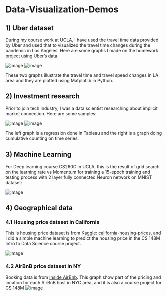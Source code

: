 # Data-Visualization-Demos
## 1)	Uber dataset
During my course work at UCLA, I have used the travel time data provided by Uber and used that to visualized the travel time changes during the pandemic in Los Angeles. Here are some graphs I made on the homework project using Uber’s data.

![image](https://user-images.githubusercontent.com/76094159/208974551-7a5484e0-3789-402b-90c9-88db1d815834.png)
![image](https://user-images.githubusercontent.com/76094159/208974384-396f85f9-c2a7-4ce6-abe4-380e730e45b7.png)

These two graphs illustrate the travel time and travel speed changes in LA area and they are plotted using Matplotlib in Python.

## 2)	Investment research
Prior to join tech industry, I was a data scientist researching about implicit market connection. Here are some samples:

![image](https://user-images.githubusercontent.com/76094159/208974754-5d192b28-49bf-4539-9f40-65a79f703bae.png)
![image](https://user-images.githubusercontent.com/76094159/208974791-7291f6fd-fcad-4113-b01c-cd9bacaa7ed4.png)

The left graph is a regression done in Tableau and the right is a graph doing cumulative counting on time series.

## 3) Machine Learning
For Deep learning course CS260C in UCLA, this is the result of grid search on the learning rate vs Momentum for training a 15-epoch training and testing process with 2 layer fully connected Neuron network on MNIST dataset:

![image](https://user-images.githubusercontent.com/76094159/208975533-14e44be0-f3a5-4b3c-8968-9ecec8e8b241.png)

## 4) Geographical data

### 4.1 Housing price dataset in California
This is housing price dataset is from [Kaggle: california-housing-prices](https://www.kaggle.com/datasets/camnugent/california-housing-prices), and I did a simple machine learning to predict the housing price in the CS 148M Intro to Data Science course project.

![image](https://user-images.githubusercontent.com/76094159/208976474-db3e70dd-fdd3-40f4-9584-3345144b5f85.png)

### 4.2 AirBnB price dataset in NY
Booking data is from [Inside AirBnb](http://insideairbnb.com/get-the-data/). This graph show part of the pricing and location for each AirBnB host in NYC area, and it is also a course project for CS 148M
![image](https://user-images.githubusercontent.com/76094159/208978251-4e2fe33b-faf2-44aa-9f90-cfed75cdfa02.png)

